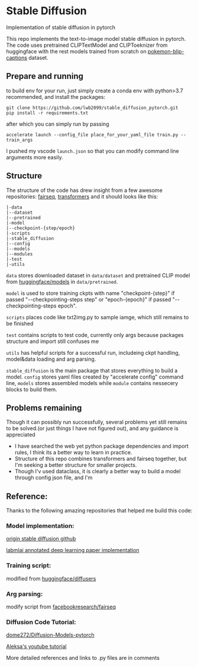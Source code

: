 # Stable Diffusion
Implementation of stable diffusion in pytorch

This repo implements the text-to-image model stable diffusion in pytorch. The code uses pretrained CLIPTextModel and CLIPToeknizer from huggingface with the rest models trained from scratch on [pokemon-blip-captions](https://huggingface.co/datasets/lambdalabs/pokemon-blip-captions) dataset.

## Prepare and running

to build env for your run, just simply create a conda env with python>3.7 recommended, and install the packages:

    git clone https://github.com/lwb2099/stable_diffusion_pytorch.git
    pip install -r requirements.txt

after which you can simply run by passing 
    
    accelerate launch --config_file place_for_your_yaml_file train.py --train_args

I pushed my vscode `launch.json` so that you can modify command line arguments more easily.

## Structure
The structure of the code has drew insight from a few awesome repositories: [fairseq](https://github.com/facebookresearch/fairseq), [transformers](https://github.com/huggingface/transformers) and it should looks like this:

    |-data
    |--dataset
    |--pretrained
    |-model
    |--checkpoint-{step/epoch}
    |-scripts
    |-stable_diffusion
    |--config
    |--models
    |--modules
    |-test
    |-utils
`data` stores downloaded dataset in `data/dataset` and pretrained CLIP model from [huggingface/models](https://huggingface.co/models) in `data/pretrained`. 

`model` is used to store training ckpts with name "checkpoint-{step}" if passed "--checkpointing-steps step" or "epoch-{epoch}" if passed "--checkpointing-steps epoch". 

`scripts` places code like txt2img.py to sample iamge, which still remains to be finished

`test` contains scripts to test code, currently only args because packages structure and import still confuses me

`utils` has helpful scripts for a successful run, includeing ckpt handling, model&data loading and arg parsing.

`stable_diffusion` is the main package that stores everything to build a model. `config` stores yaml files created by "accelerate config" command line, `models` stores assembled models while `module` contains nessecery blocks to build them.

## Problems remaining
Though it can possibly run successfully, several problems yet still remains to be solved.(or just things I have not figured out), and any guidance is appreciated

- I have searched the web yet python package dependencies and import rules, I think its a better way to learn in practice. 
- Structure of this repo combines transformers and fairseq together, but I'm seeking a better structure for smaller projects.
- Though I'v used dataclass, it is clearly a better way to build a model through config json file, and I'm 

## Reference:
Thanks to the following amazing repositories that helped me build this code:

### Model implementation:
[origin stable diffusion github](https://github.com/CompVis/stable-diffusion)

[labmlai annotated deep learning paper implementation](https://github.com/labmlai/annotated_deep_learning_paper_implementations/blob/master/labml_nn/diffusion/stable_diffusion)

### Training script:
modified from [huggingface/diffusers](https://github.com/huggingface/diffusers)

### Arg parsing:
modify script from [facebookresearch/fairseq](https://github.com/facebookresearch/fairseq) 

### Diffusion Code Tutorial: 
[dome272/Diffusion-Models-pytorch](https://github.com/dome272/Diffusion-Models-pytorch)

[Aleksa's youtube tutorial](https://www.youtube.com/watch?v=y7J6sSO1k50&t=3197s)

More detailed references and links to .py files are in comments